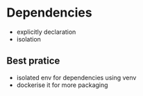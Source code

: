 # Dependencies

- explicitly declaration
- isolation


## Best pratice 
- isolated env for dependencies using venv 
- dockerise it for more packaging